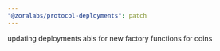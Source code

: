 ```yaml
---
"@zoralabs/protocol-deployments": patch
---
```


updating deployments abis for new factory functions for coins
